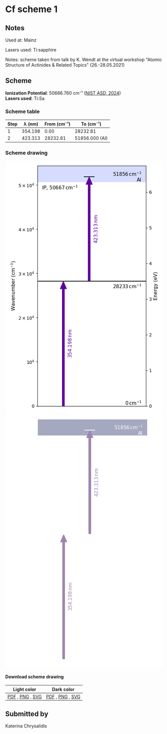 # Cf scheme 1

## Notes

Used at: Mainz

Lasers used: Ti:sapphire

Notes: scheme taken from talk by K. Wendt at the virtual workshop &quot;Atomic Structure of Actinides &amp; Related Topics&quot; (26.-28.05.2021)





## Scheme

**Ionization Potential**: 50666.760 cm⁻¹ ([NIST ASD, 2024](https://www.nist.gov/pml/atomic-spectra-database))  
**Lasers used**: Ti:Sa

### Scheme table

| Step | λ (nm)  | From (cm⁻¹) |   To (cm⁻¹)    |
| ---- | ------- | ----------- | -------------- |
| 1    | 354.198 | 0.00        | 28232.81       |
| 2    | 423.313 | 28232.81    | 51856.000 (AI) |


### Scheme drawing

![cf scheme, light mode](cf-001/cf-001-light.png#only-light)
![cf scheme, dark mode](cf-001/cf-001-dark-web.png#only-dark)

#### Download scheme drawing

|                                            Light color                                            |                                           Dark color                                           |
| ------------------------------------------------------------------------------------------------- | ---------------------------------------------------------------------------------------------- |
| [PDF](cf-001/cf-001-light.pdf) , [PNG](cf-001/cf-001-light.png) , [SVG](cf-001/cf-001-light.svg)  | [PDF](cf-001/cf-001-dark.pdf) , [PNG](cf-001/cf-001-dark.png) , [SVG](cf-001/cf-001-dark.svg)  |


## Submitted by

Katerina Chrysalidis

